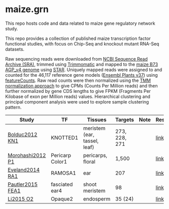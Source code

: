 # maize.grn

This repo hosts code and data related to maize gene regulatory network study.

This repo provides a collection of published maize transcription factor functional studies, with focus on Chip-Seq and knockout mutant RNA-Seq datasets.

Raw sequencing reads were downloaded from [NCBI Sequence Read Archive (SRA)](https://www.ncbi.nlm.nih.gov/sra), trimmed using [Trimmomatic](http://www.usadellab.org/cms/?page=trimmomatic) and mapped to the [maize B73 AGP_v4 genome](http://plants.ensembl.org/Zea_mays/Info/Index) using [STAR](https://github.com/alexdobin/STAR).  Uniquely mapped reads were assigned to and counted for the 46,117 reference gene models ([Ensembl Plants v37](http://plants.ensembl.org/Zea_mays/Info/Index)) using [featureCounts](http://bioinf.wehi.edu.au/featureCounts/).  Raw read counts were then normalized using the [TMM normalization approach](https://bioconductor.org/packages/release/bioc/html/edgeR.html) to give CPMs (Counts Per Million reads) and then further normalized by gene CDS lengths to give FPKM (Fragments Per Kilobase of exon per Million reads) values.  Hierarchical clustering and principal component analysis were used to explore sample clustering pattern.

| Study | TF | Tissues | Targets | Note | Results |
| ----- | ------------- | ------ | ------------------- | --- | ---- |
| [Bolduc2012 KN1](https://paperpile.com/view/0820167c-9a22-0659-b253-797c30cf7ad8) | KNOTTED1 | meristem (ear, tassel, leaf) | 273, 228, 271 |  | [link]() |
| [Morohashi2012 P1](https://paperpile.com/view/7a0a1a96-7221-0fd8-a9f8-8154bb44b9d0) | Pericarp Color1 |  pericarps,  floral | 1,500 | | [link]()|
| [Eveland2014 RA1](https://paperpile.com/view/332f982e-3361-0d67-a640-57ad1fe1cd95) | RAMOSA1 | ear | 207 | | [link]() |
| [Pautler2015 FEA1](https://paperpile.com/view/1d33d29b-c855-080f-95ea-b1a6c6554b50) | fasciated ear4 | shoot meristem | 98 |  | [link]() |
| [Li2015 O2](https://paperpile.com/view/d4421338-7ca5-045b-a047-931256301428) | Opaque2 | endosperm | 35 (24) |  | [link]() |

